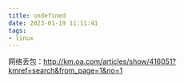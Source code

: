 ```yaml
---
title: undefined
date: 2023-01-19 11:11:41
tags:
- linux
---
```


网络丢包：http://km.oa.com/articles/show/416051?kmref=search&from_page=1&no=1
